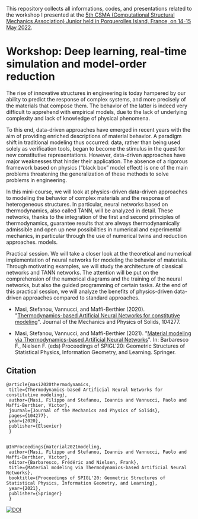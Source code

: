 This repository collects all informations, codes, and presentations related to the workshop I presented at the [5th CSMA (Computational Structural Mechanics Association) Junior held in Porquerolles Island, France, on 14-15 May 2022](https://csma.asso.univ-lorraine.fr/csma-juniors/).   

# Workshop: Deep learning, real-time simulation and model-order reduction


The rise of innovative structures in engineering is today hampered by our ability to predict the response of complex systems, and more precisely of the materials that compose them. The behavior of the latter is indeed very difficult to apprehend with empirical models, due to the lack of underlying complexity and lack of knowledge of physical phenomena.

To this end, data-driven approaches have emerged in recent years with the aim of providing enriched descriptions of material behavior.
A paradigm shift in traditional modeling thus occurred: data, rather than being used solely as verification tools, began to become the stimulus in the quest for new constitutive representations.
However, data-driven approaches have major weaknesses that hinder their application. The absence of a rigorous framework based on physics (“black box” model effect) is one of the main problems threatening the generalization of these methods to solve problems in engineering.

In this mini-course, we will look at physics-driven data-driven approaches to modeling the behavior of complex materials and the response of heterogeneous structures. In particular, neural networks based on thermodynamics, also called TANN, will be analyzed in detail. These networks, thanks to the integration of the first and second principles of thermodynamics, guarantee results that are always thermodynamically admissible and open up new possibilities in numerical and experimental mechanics, in particular through the use of numerical twins and reduction approaches. models.

Practical session. We will take a closer look at the theoretical and numerical implementation of neural networks for modeling the behavior of materials. Through motivating examples, we will study the architecture of classical networks and TANN networks. The attention will be put on the comprehension of the numerical diagrams and the training of the neural networks, but also the guided programming of certain tasks.
At the end of this practical session, we will analyze the benefits of physics-driven data-driven approaches compared to standard approaches.


  - Masi, Stefanou, Vannucci, and Maffi-Berthier (2020). "[Thermodynamics-based Artificial Neural Networks for constitutive modeling](https://doi.org/10.1016/j.jmps.2020.104277)". Journal of the Mechanics and Physics of Solids, 104277.
  
  - Masi, Stefanou, Vannucci, and Maffi-Berthier (2021). "[Material modeling via Thermodynamics-based Artificial Neural Networks](https://franknielsen.github.io/SPIG-LesHouches2020/Masi-SPIGL2020.pdf)". In: Barbaresco F., Nielsen F. (eds) Proceedings of SPIGL'20: Geometric Structures of Statistical Physics, Information Geometry, and Learning. Springer.



## Citation


    @article{masi2020thermodynamics,
     title={Thermodynamics-based Artificial Neural Networks for constitutive modeling},
     author={Masi, Filippo and Stefanou, Ioannis and Vannucci, Paolo and Maffi-Berthier, Victor},
     journal={Journal of the Mechanics and Physics of Solids},
     pages={104277},
     year={2020},
     publisher={Elsevier}
     }
     
     
    @InProceedings{material2021modeling,
     author={Masi, Filippo and Stefanou, Ioannis and Vannucci, Paolo and Maffi-Berthier, Victor},
     editor={Barbaresco, Frédéric and Nielsen, Frank},
     title={Material modeling via Thermodynamics-based Artificial Neural Networks},
     booktitle={Proceedings of SPIGL'20: Geometric Structures of Statistical Physics, Information Geometry, and Learning},
     year={2021},
     publisher={Springer}
     }

[![DOI](https://zenodo.org/badge/DOI/10.5281/zenodo.4482669.svg)](https://doi.org/10.5281/zenodo.4482669)

